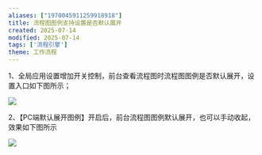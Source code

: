 ```yaml
---
aliases: ["1970045911259918918"]
title: 流程图图例支持设置是否默认展开
created: 2025-07-14
modified: 2025-07-14
tags: ['流程引擎']
theme: 工作流程
---
```


1、全局应用设置增加开关控制，前台查看流程图时流程图图例是否默认展开，设置入口如下图所示；

![](1d1dcf39e9b5236b0c5d5d1af3ae55c9.jpg)

2、【PC端默认展开图例】开启后，前台流程图图例默认展开，也可以手动收起，效果如下图所示

![](090e53c37a2169f7fd60eb5e15505197.jpg)